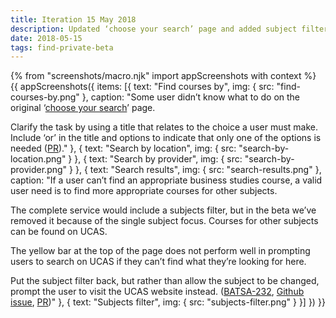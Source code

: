 ```yaml
---
title: Iteration 15 May 2018
description: Updated ‘choose your search’ page and added subject filter to results.
date: 2018-05-15
tags: find-private-beta
---
```

{% from "screenshots/macro.njk" import appScreenshots with context %}
{{ appScreenshots({
  items: [{
    text: "Find courses by",
    img: { src: "find-courses-by.png" },
    caption: "Some user didn’t know what to do on the original ‘[choose your search](/find-teacher-training/private-beta/private-beta-launch#choose-your-search)’ page.

Clarify the task by using a title that relates to the choice a user must make. Include ‘or’ in the title and options to indicate that only one of the options is needed ([PR](https://github.com/DFE-Digital/search-and-compare-ui/pull/58))."
  }, {
    text: "Search by location",
    img: { src: "search-by-location.png" }
  }, {
    text: "Search by provider",
    img: { src: "search-by-provider.png" }
  }, {
    text: "Search results",
    img: { src: "search-results.png" },
    caption: "If a user can’t find an appropriate business studies course, a valid user need is to find more appropriate courses for other subjects.

The complete service would include a subjects filter, but in the beta we’ve removed it because of the single subject focus. Courses for other subjects can be found on UCAS.

The yellow bar at the top of the page does not perform well in prompting users to search on UCAS if they can’t find what they’re looking for here.

Put the subject filter back, but rather than allow the subject to be changed, prompt the user to visit the UCAS website instead. ([BATSA-232](https://dfedigital.atlassian.net/browse/BATSA-232), [Github issue](https://github.com/DFE-Digital/search-and-compare-ui/issues/33), [PR](https://github.com/DFE-Digital/search-and-compare-ui/pull/60))"
  }, {
    text: "Subjects filter",
    img: { src: "subjects-filter.png" }
  }]
}) }}
